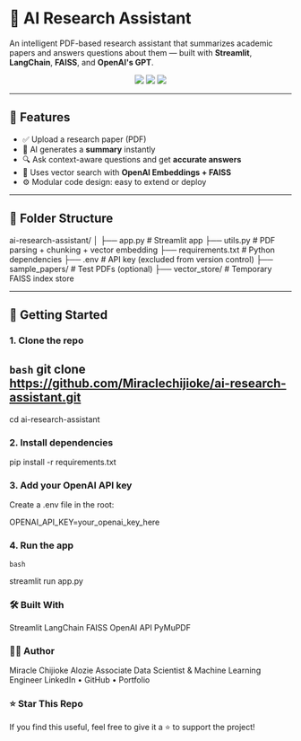 # 🧠 AI Research Assistant

An intelligent PDF-based research assistant that summarizes academic papers and answers questions about them — built with **Streamlit**, **LangChain**, **FAISS**, and **OpenAI's GPT**.

<p align="center">
  <img src="https://img.shields.io/badge/Built%20With-LangChain-blue?style=flat-square" />
  <img src="https://img.shields.io/badge/LLM-OpenAI-brightgreen?style=flat-square" />
  <img src="https://img.shields.io/badge/UI-Streamlit-orange?style=flat-square" />
</p>

---

## 📌 Features

- ✅ Upload a research paper (PDF)
- 🧠 AI generates a **summary** instantly
- 🔍 Ask context-aware questions and get **accurate answers**
- 🧬 Uses vector search with **OpenAI Embeddings + FAISS**
- ⚙️ Modular code design: easy to extend or deploy

---

## 📂 Folder Structure

ai-research-assistant/
│
├── app.py # Streamlit app
├── utils.py # PDF parsing + chunking + vector embedding
├── requirements.txt # Python dependencies
├── .env # API key (excluded from version control)
├── sample_papers/ # Test PDFs (optional)
├── vector_store/ # Temporary FAISS index store


---

## 🚀 Getting Started

### 1. Clone the repo

```bash```
git clone https://github.com/Miraclechijioke/ai-research-assistant.git
---
cd ai-research-assistant

### 2. Install dependencies

pip install -r requirements.txt

### 3. Add your OpenAI API key
Create a .env file in the root:

OPENAI_API_KEY=your_openai_key_here

### 4. Run the app
```bash```

streamlit run app.py

### 🛠 Built With
Streamlit
LangChain
FAISS
OpenAI API
PyMuPDF

### 👨‍💻 Author
Miracle Chijioke Alozie
Associate Data Scientist & Machine Learning Engineer
LinkedIn • GitHub • Portfolio

### ⭐️ Star This Repo
If you find this useful, feel free to give it a ⭐️ to support the project!
